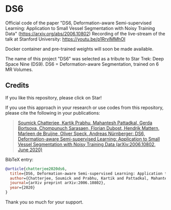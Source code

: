# DS6
Official code of the paper "DS6, Deformation-aware Semi-supervised Learning: Application to Small Vessel Segmentation with Noisy Training Data" (https://arxiv.org/abs/2006.10802)
Recording of the live-stream of the talk at Stanford University: https://youtu.be/p1RrvlMMhOI

Docker container and pre-trained weights will soon be made available.

The name of this project "DS6" was selected as a tribute to Star Trek: Deep Space Nine (DS9).
DS6 = Deformation-aware Segmentation, trained on 6 MR Volumes. 

## Credits

If you like this repository, please click on Star!

If you use this approach in your research or use codes from this repository, please cite the following in your publications:

> [Soumick Chatterjee, Kartik Prabhu, Mahantesh Pattadkal, Gerda Bortsova, Chompunuch Sarasaen, Florian Dubost, Hendrik Mattern, Marleen de Bruijne, Oliver Speck, Andreas Nürnberger: DS6, Deformation-aware Semi-supervised Learning: Application to Small Vessel Segmentation with Noisy Training Data (arXiv:2006.10802, June 2020)](https://arxiv.org/abs/2006.10802)

BibTeX entry:

```bibtex
@article{chatterjee2020ds6,
  title={DS6, Deformation-aware Semi-supervised Learning: Application to Small Vessel Segmentation with Noisy Training Data},
  author={Chatterjee, Soumick and Prabhu, Kartik and Pattadkal, Mahantesh and Bortsova, Gerda and Sarasaen, Chompunuch and Dubost, Florian and Mattern, Hendrik and de Bruijne, Marleen and Speck, Oliver and N{\"u}rnberger, Andreas},
  journal={arXiv preprint arXiv:2006.10802},
  year={2020}
}
```
Thank you so much for your support.

